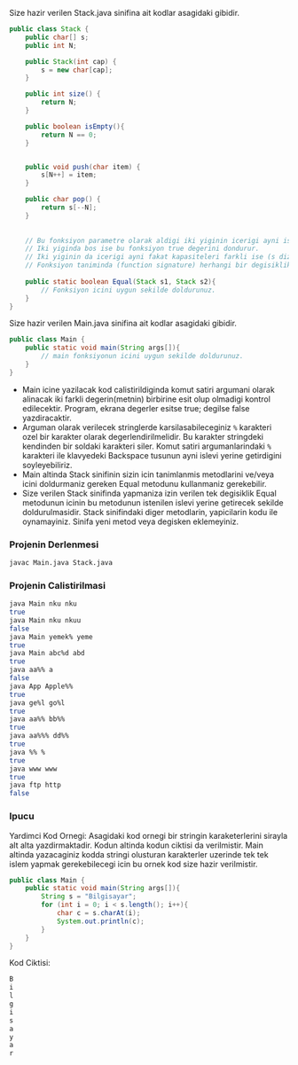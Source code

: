 Size hazir verilen Stack.java sinifina ait kodlar asagidaki gibidir.

```java
public class Stack {
    public char[] s;
    public int N;

    public Stack(int cap) {
        s = new char[cap];
    }

    public int size() {
        return N;
    }

    public boolean isEmpty(){
        return N == 0;
    }


    public void push(char item) {
        s[N++] = item;
    }

    public char pop() {
        return s[--N];
    }
    
    
    // Bu fonksiyon parametre olarak aldigi iki yiginin icerigi ayni ise true aksi halde false degerini dondurur.
    // Iki yiginda bos ise bu fonksiyon true degerini dondurur.
    // Iki yiginin da icerigi ayni fakat kapasiteleri farkli ise (s dizisinin eleman sayilari farkli ise) fonksiyon true degerini dondurur.
    // Fonksiyon taniminda (function signature) herhangi bir degisiklik yapmayiniz.
    
    public static boolean Equal(Stack s1, Stack s2){
        // Fonksiyon icini uygun sekilde doldurunuz.
    }
}
```

Size hazir verilen Main.java sinifina ait kodlar asagidaki gibidir.


```java
public class Main {
    public static void main(String args[]){
        // main fonksiyonun icini uygun sekilde doldurunuz.
    }
}
```

* Main icine yazilacak kod calistirildiginda komut satiri argumani olarak alinacak iki farkli degerin(metnin) birbirine esit olup olmadigi kontrol edilecektir. Program, ekrana degerler esitse true; degilse false yazdiracaktir.
* Arguman olarak verilecek stringlerde karsilasabileceginiz `%` karakteri ozel bir karakter olarak degerlendirilmelidir. Bu karakter stringdeki kendinden bir soldaki karakteri siler. Komut satiri argumanlarindaki `%` karakteri ile klavyedeki Backspace tusunun ayni islevi yerine getirdigini soyleyebiliriz.
* Main altinda Stack sinifinin sizin icin tanimlanmis metodlarini ve/veya icini doldurmaniz gereken Equal metodunu kullanmaniz gerekebilir.
* Size verilen Stack sinifinda yapmaniza izin verilen tek degisiklik Equal metodunun icinin bu metodunun istenilen islevi yerine getirecek sekilde doldurulmasidir. Stack sinifindaki diger metodlarin, yapicilarin kodu ile oynamayiniz. Sinifa yeni metod veya degisken eklemeyiniz.

### Projenin Derlenmesi

```bash
javac Main.java Stack.java
```

### Projenin Calistirilmasi

```bash
java Main nku nku
true
java Main nku nkuu
false
java Main yemek% yeme
true
java Main abc%d abd
true
java aa%% a
false
java App Apple%%
true
java ge%l go%l
true
java aa%% bb%%
true
java aa%%% dd%%
true
java %% %
true
java www www
true
java ftp http
false
```

### Ipucu

Yardimci Kod Ornegi: Asagidaki kod ornegi bir stringin karaketerlerini sirayla alt alta yazdirmaktadir. Kodun altinda kodun ciktisi da verilmistir.
Main altinda yazacaginiz kodda stringi olusturan karakterler uzerinde tek tek islem yapmak gerekebilecegi icin bu ornek kod size hazir verilmistir.

```java
public class Main {
    public static void main(String args[]){
        String s = "Bilgisayar";
        for (int i = 0; i < s.length(); i++){
            char c = s.charAt(i);
            System.out.println(c);
        }
    }
}
```

Kod Ciktisi:

```bash
B
i
l
g
i
s
a
y
a
r
```
